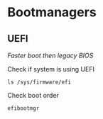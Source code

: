 # Bootmanagers
## UEFI
*Faster boot then legacy BIOS* 

Check if system is using UEFI
```
ls /sys/firmware/efi
```

Check boot order
```
efibootmgr
```
